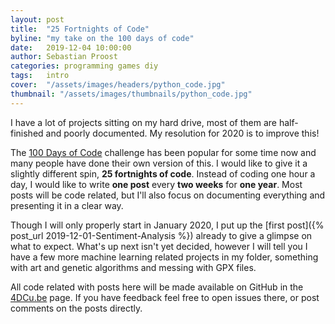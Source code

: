 ```yaml
---
layout: post
title:  "25 Fortnights of Code"
byline: "my take on the 100 days of code"
date:   2019-12-04 10:00:00
author: Sebastian Proost
categories: programming games diy
tags:	intro
cover:  "/assets/images/headers/python_code.jpg"
thumbnail: "/assets/images/thumbnails/python_code.jpg"
---
```


I have a lot of projects sitting on my hard drive, most of them are half-finished and poorly documented. My resolution 
for 2020 is to improve this!


The [100 Days of Code](https://www.100daysofcode.com/) challenge has been popular for some time now and many people 
have done their own version of this. I would like to give it a slightly different spin, **25 fortnights of code**. 
Instead of coding one hour a day, I would like to write **one post** every **two weeks** for **one year**. Most posts 
will be code related, but I'll also focus on documenting everything and presenting it in a clear way.


Though I will only properly start in January 2020, I put up the [first post]({% post_url 2019-12-01-Sentiment-Analysis %}) 
already to give a glimpse on what to expect. What's up next isn't yet decided, however I will tell you I have a few more
machine learning related projects in my folder, something with art and genetic algorithms and messing with GPX files.


All code related with posts here will be made available on GitHub in the [4DCu.be](https://github.com/4dcu-be) page. If
you have feedback feel free to open issues there, or post comments on the posts directly.

